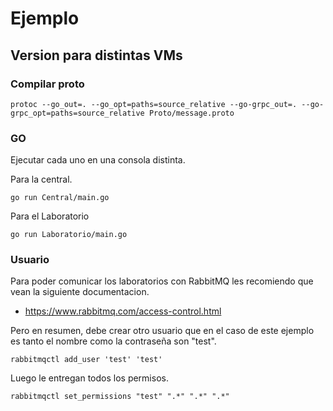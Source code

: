 # Ejemplo

## Version para distintas VMs

### Compilar proto

    protoc --go_out=. --go_opt=paths=source_relative --go-grpc_out=. --go-grpc_opt=paths=source_relative Proto/message.proto

### GO

Ejecutar cada uno en una consola distinta.

Para la central.
    
    go run Central/main.go

Para el Laboratorio

    go run Laboratorio/main.go


### Usuario

Para poder comunicar los laboratorios con RabbitMQ les recomiendo que vean la siguiente documentacion.

- https://www.rabbitmq.com/access-control.html

Pero en resumen, debe crear otro usuario que en el caso de este ejemplo es tanto el nombre como la contraseña son
"test".

    rabbitmqctl add_user 'test' 'test'

Luego le entregan todos los permisos.

    rabbitmqctl set_permissions "test" ".*" ".*" ".*"


